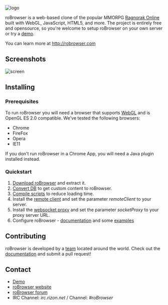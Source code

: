 ![logo](http://www.robrowser.com/logo.png)

roBrowser is a web-based clone of the popular MMORPG [Ragnorak Online](http://iro.ragnarokonline.com/) built with WebGL, JavaScript, HTML5, and more. The project is entirely free and opensource, so you're welcome to setup roBrowser on your own server or try a [demo](http://demo.robrowser.com/).

You can learn more at http://robrowser.com

## Screenshots
![screen](http://upload.robrowser.com/demo.jpg)


## Installing

### Prerequisites

To run roBrowser you will need a browser that supports [WebGL](http://www.chromeexperiments.com/webgl/) and is OpenGL ES 2.0 compatible. We've tested the following browsers:

* Chrome
* FireFox
* Opera
* IE11

If you don't run roBrowser in a Chrome App, you will need a Java plugin installed instead.

### Quickstart

1.  [Download roBrowser](https://github.com/vthibault/roBrowser/archive/master.zip) and extract it.
2.  [Convert DB](https://github.com/vthibault/roBrowser/tree/master/tools/converter/) to get custom content to roBrowser.
3.  [Compile scripts](https://github.com/vthibault/roBrowser/tree/master/tools/build/) to reduce loading time.
4.  Install the [remote client](https://github.com/vthibault/roBrowser/tree/master/client) and set the parameter *remoteClient* to your server.
5.  Install the [websocket proxy](https://github.com/herenow/wsProxy/blob/master/README.md) and set the parameter *socketProxy* to your proxy server URL.
6.  Configure roBrowser - [documentation](http://www.robrowser.com/getting-started#API) and some [examples](https://github.com/vthibault/roBrowser/tree/master/examples)

## Contributing

roBrowser is developed by a [team](https://github.com/vthibault/roBrowser/graphs/contributors) located around the world. Check out the [documentation](http://www.robrowser.com/getting-started#API) and submit a pull request!

## Contact

* [Demo](http://demo.robrowser.com/)
* [roBrowser website](http://www.robrowser.com/)
* [roBrowser forum](http://forum.robrowser.com/)
* IRC Channel: *irc.rizon.net* / Channel: *#roBrowser*
